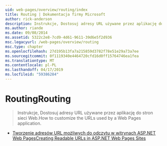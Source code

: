 ```yaml
---
uid: web-pages/overview/routing/index
title: Routing | Dokumentacja firmy Microsoft
author: rick-anderson
description: Instrukcje, Dostosuj adresy URL używane przez aplikację do stron sieci Web.
ms.author: riande
ms.date: 09/08/2014
ms.assetid: 5322c2e8-7cd9-4d61-9611-39d6e5f2d936
msc.legacyurl: /web-pages/overview/routing
msc.type: chapter
ms.openlocfilehash: 27d195b13fa7a215859d3782f78e51e29a73a7ee
ms.sourcegitcommit: 0f1119340e4464720cfd16d0ff15764746ea1fea
ms.translationtype: MT
ms.contentlocale: pl-PL
ms.lasthandoff: 04/17/2019
ms.locfileid: "59386284"
---
```

# <a name="routing"></a><span data-ttu-id="05a53-103">Routing</span><span class="sxs-lookup"><span data-stu-id="05a53-103">Routing</span></span>

> <span data-ttu-id="05a53-104">Instrukcje, Dostosuj adresy URL używane przez aplikację do stron sieci Web.</span><span class="sxs-lookup"><span data-stu-id="05a53-104">How to customize the URLs used by a Web Pages application.</span></span>


- [<span data-ttu-id="05a53-105">Tworzenie adresów URL możliwych do odczytu w witrynach ASP.NET Web Pages</span><span class="sxs-lookup"><span data-stu-id="05a53-105">Creating Readable URLs in ASP.NET Web Pages Sites</span></span>](creating-readable-urls-in-aspnet-web-pages-sites.md)
